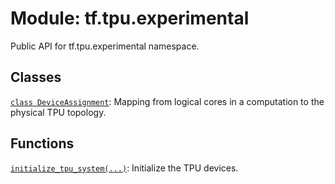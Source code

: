 <div itemscope itemtype="http://developers.google.com/ReferenceObject">
<meta itemprop="name" content="tf.tpu.experimental" />
<meta itemprop="path" content="Stable" />
</div>

# Module: tf.tpu.experimental

Public API for tf.tpu.experimental namespace.

<!-- Placeholder for "Used in" -->


## Classes

[`class DeviceAssignment`](../../tf/tpu/experimental/DeviceAssignment.md): Mapping from logical cores in a computation to the physical TPU topology.

## Functions

[`initialize_tpu_system(...)`](../../tf/tpu/experimental/initialize_tpu_system.md): Initialize the TPU devices.

